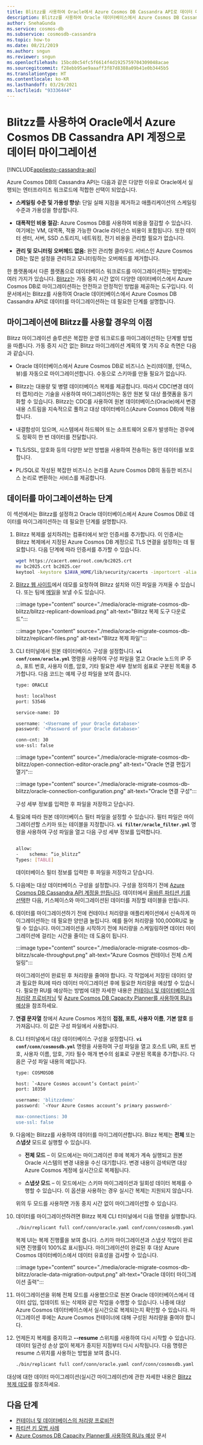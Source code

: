 ```yaml
---
title: Blitzz를 사용하여 Oracle에서 Azure Cosmos DB Cassandra API로 데이터 마이그레이션
description: Blitzz를 사용하여 Oracle 데이터베이스에서 Azure Cosmos DB Cassandra API로 데이터를 마이그레이션하는 방법을 알아봅니다.
author: SnehaGunda
ms.service: cosmos-db
ms.subservice: cosmosdb-cassandra
ms.topic: how-to
ms.date: 08/21/2019
ms.author: sngun
ms.reviewer: sngun
ms.openlocfilehash: 15bcd0c54fc5f6614f4d1925759704309048acae
ms.sourcegitcommit: f28ebb95ae9aaaff3f87d8388a09b41e0b3445b5
ms.translationtype: HT
ms.contentlocale: ko-KR
ms.lasthandoff: 03/29/2021
ms.locfileid: "93336444"
---
```

# <a name="migrate-data-from-oracle-to-azure-cosmos-db-cassandra-api-account-using-blitzz"></a>Blitzz를 사용하여 Oracle에서 Azure Cosmos DB Cassandra API 계정으로 데이터 마이그레이션
[!INCLUDE[appliesto-cassandra-api](includes/appliesto-cassandra-api.md)]

Azure Cosmos DB의 Cassandra API는 다음과 같은 다양한 이유로 Oracle에서 실행되는 엔터프라이즈 워크로드에 적합한 선택이 되었습니다.

* **스케일링 수준 및 가용성 향상:** 단일 실패 지점을 제거하고 애플리케이션의 스케일링 수준과 가용성을 향상합니다.

* **대폭적인 비용 절감:** Azure Cosmos DB를 사용하여 비용을 절감할 수 있습니다. 여기에는 VM, 대역폭, 적용 가능한 Oracle 라이선스 비용이 포함됩니다. 또한 데이터 센터, 서버, SSD 스토리지, 네트워킹, 전기 비용을 관리할 필요가 없습니다.

* **관리 및 모니터링 오버헤드 없음:** 완전 관리형 클라우드 서비스인 Azure Cosmos DB는 많은 설정을 관리하고 모니터링하는 오버헤드를 제거합니다.

한 플랫폼에서 다른 플랫폼으로 데이터베이스 워크로드를 마이그레이션하는 방법에는 여러 가지가 있습니다. [Blitzz](https://www.blitzz.io)는 가동 중지 시간 없이 다양한 데이터베이스에서 Azure Cosmos DB로 마이그레이션하는 안전하고 안정적인 방법을 제공하는 도구입니다. 이 문서에서는 Blitzz를 사용하여 Oracle 데이터베이스에서 Azure Cosmos DB Cassandra API로 데이터를 마이그레이션하는 데 필요한 단계를 설명합니다.

## <a name="benefits-using-blitzz-for-migration"></a>마이그레이션에 Blitzz를 사용할 경우의 이점

Blitzz 마이그레이션 솔루션은 복잡한 운영 워크로드를 마이그레이션하는 단계별 방법을 따릅니다. 가동 중지 시간 없는 Blitzz 마이그레이션 계획의 몇 가지 주요 측면은 다음과 같습니다.

* Oracle 데이터베이스에서 Azure Cosmos DB로 비즈니스 논리(테이블, 인덱스, 뷰)를 자동으로 마이그레이션합니다. 수동으로 스키마를 만들 필요가 없습니다.

* Blitzz는 대용량 및 병렬 데이터베이스 복제를 제공합니다. 따라서 CDC(변경 데이터 캡처)라는 기술을 사용하여 마이그레이션하는 동안 원본 및 대상 플랫폼을 동기화할 수 있습니다. Blitzz는 CDC를 사용하여 원본 데이터베이스(Oracle)에서 변경 내용 스트림을 지속적으로 풀하고 대상 데이터베이스(Azure Cosmos DB)에 적용합니다.

* 내결함성이 있으며, 시스템에서 하드웨어 또는 소프트웨어 오류가 발생하는 경우에도 정확히 한 번 데이터를 전달합니다.

* TLS/SSL, 암호화 등의 다양한 보안 방법을 사용하여 전송하는 동안 데이터를 보호합니다.

* PL/SQL로 작성된 복잡한 비즈니스 논리를 Azure Cosmos DB의 동등한 비즈니스 논리로 변환하는 서비스를 제공합니다.

## <a name="steps-to-migrate-data"></a>데이터를 마이그레이션하는 단계

이 섹션에서는 Blitzz를 설정하고 Oracle 데이터베이스에서 Azure Cosmos DB로 데이터를 마이그레이션하는 데 필요한 단계를 설명합니다.

1. Blitzz 복제를 설치하려는 컴퓨터에서 보안 인증서를 추가합니다. 이 인증서는 Blitzz 복제에서 지정된 Azure Cosmos DB 계정으로 TLS 연결을 설정하는 데 필요합니다. 다음 단계에 따라 인증서를 추가할 수 있습니다.

   ```bash
   wget https://cacert.omniroot.com/bc2025.crt
   mv bc2025.crt bc2025.cer
   keytool -keystore $JAVA_HOME/lib/security/cacerts -importcert -alias bc2025ca -file bc2025.cer
   ```

1. [Blitzz 웹 사이트](https://www.blitzz.io)에서 데모를 요청하여 Blitzz 설치와 이진 파일을 가져올 수 있습니다. 또는 팀에 [메일](mailto:success@blitzz.io)을 보낼 수도 있습니다.

   :::image type="content" source="./media/oracle-migrate-cosmos-db-blitzz/blitzz-replicant-download.png" alt-text="Blitzz 복제 도구 다운로드":::

   :::image type="content" source="./media/oracle-migrate-cosmos-db-blitzz/replicant-files.png" alt-text="Blitzz 복제 파일":::

1. CLI 터미널에서 원본 데이터베이스 구성을 설정합니다. **`vi conf/conn/oracle.yml`** 명령을 사용하여 구성 파일을 열고 Oracle 노드의 IP 주소, 포트 번호, 사용자 이름, 암호, 기타 필요한 세부 정보의 쉼표로 구분된 목록을 추가합니다. 다음 코드는 예제 구성 파일을 보여 줍니다.

   ```bash
   type: ORACLE

   host: localhost
   port: 53546

   service-name: IO

   username: '<Username of your Oracle database>'
   password: '<Password of your Oracle database>'

   conn-cnt: 30
   use-ssl: false
   ```

   :::image type="content" source="./media/oracle-migrate-cosmos-db-blitzz/open-connection-editor-oracle.png" alt-text="Oracle 연결 편집기 열기":::

   :::image type="content" source="./media/oracle-migrate-cosmos-db-blitzz/oracle-connection-configuration.png" alt-text="Oracle 연결 구성":::

   구성 세부 정보를 입력한 후 파일을 저장하고 닫습니다.

1. 필요에 따라 원본 데이터베이스 필터 파일을 설정할 수 있습니다. 필터 파일은 마이그레이션할 스키마 또는 테이블을 지정합니다. **`vi filter/oracle_filter.yml`** 명령을 사용하여 구성 파일을 열고 다음 구성 세부 정보를 입력합니다.

   ```bash

   allow:
   -    schema: “io_blitzz”
   Types: [TABLE]
   ```
 
   데이터베이스 필터 정보를 입력한 후 파일을 저장하고 닫습니다.

1. 다음에는 대상 데이터베이스 구성을 설정합니다. 구성을 정의하기 전에 [Azure Cosmos DB Cassandra API 계정을 만듭니다](create-cassandra-dotnet.md#create-a-database-account). 데이터에서 [올바른 파티션 키를 선택](partitioning-overview.md#choose-partitionkey)한 다음, 키스페이스와 마이그레이션된 데이터를 저장할 테이블을 만듭니다.

1. 데이터를 마이그레이션하기 전에 컨테이너 처리량을 애플리케이션에서 신속하게 마이그레이션하는 데 필요한 양만큼 늘립니다. 예를 들어 처리량을 100,000RU로 늘릴 수 있습니다. 마이그레이션을 시작하기 전에 처리량을 스케일링하면 데이터 마이그레이션에 걸리는 시간을 줄이는 데 도움이 됩니다. 

   :::image type="content" source="./media/oracle-migrate-cosmos-db-blitzz/scale-throughput.png" alt-text="Azure Cosmos 컨테이너 전체 스케일링":::

   마이그레이션이 완료된 후 처리량을 줄여야 합니다. 각 작업에서 저장된 데이터 양과 필요한 RU에 따라 데이터 마이그레이션 후에 필요한 처리량을 예상할 수 있습니다. 필요한 RU를 예상하는 방법에 대한 자세한 내용은 [컨테이너 및 데이터베이스의 처리량 프로비저닝](set-throughput.md) 및 [Azure Cosmos DB Capacity Planner를 사용하여 RU/s 예상](estimate-ru-with-capacity-planner.md)을 참조하세요.

1. **연결 문자열** 창에서 Azure Cosmos 계정의 **접점, 포트, 사용자 이름**, **기본 암호** 를 가져옵니다. 이 값은 구성 파일에서 사용합니다.

1. CLI 터미널에서 대상 데이터베이스 구성을 설정합니다. **`vi conf/conn/cosmosdb.yml`** 명령을 사용하여 구성 파일을 열고 호스트 URI, 포트 번호, 사용자 이름, 암호, 기타 필수 매개 변수의 쉼표로 구분된 목록을 추가합니다. 다음은 구성 파일 내용의 예입니다.

   ```bash
   type: COSMOSDB

   host: `<Azure Cosmos account’s Contact point>`
   port: 10350

   username: 'blitzzdemo'
   password: `<Your Azure Cosmos account’s primary password>'

   max-connections: 30
   use-ssl: false
   ```

1. 다음에는 Blitzz를 사용하여 데이터를 마이그레이션합니다. Blizz 복제는 **전체** 또는 **스냅샷** 모드로 실행할 수 있습니다.

   * **전체 모드** – 이 모드에서는 마이그레이션 후에 복제가 계속 실행되고 원본 Oracle 시스템의 변경 내용을 수신 대기합니다. 변경 내용이 검색되면 대상 Azure Cosmos 계정에 실시간으로 복제됩니다.

   * **스냅샷 모드** – 이 모드에서는 스키마 마이그레이션과 일회성 데이터 복제를 수행할 수 있습니다. 이 옵션을 사용하는 경우 실시간 복제는 지원되지 않습니다.


   위의 두 모드를 사용하면 가동 중지 시간 없이 마이그레이션할 수 있습니다.

1. 데이터를 마이그레이션하려면 Blitzz 복제 CLI 터미널에서 다음 명령을 실행합니다.

   ```bash
   ./bin/replicant full conf/conn/oracle.yaml conf/conn/cosmosdb.yaml --filter filter/oracle_filter.yaml --replace-existing
   ```

   복제 UI는 복제 진행률을 보여 줍니다. 스키마 마이그레이션과 스냅샷 작업이 완료되면 진행률이 100%로 표시됩니다. 마이그레이션이 완료된 후 대상 Azure Cosmos 데이터베이스에서 데이터 유효성을 검사할 수 있습니다.

   :::image type="content" source="./media/oracle-migrate-cosmos-db-blitzz/oracle-data-migration-output.png" alt-text="Oracle 데이터 마이그레이션 출력":::

1. 마이그레이션을 위해 전체 모드를 사용했으므로 원본 Oracle 데이터베이스에서 데이터 삽입, 업데이트 또는 삭제와 같은 작업을 수행할 수 있습니다. 나중에 대상 Azure Cosmos 데이터베이스에서 실시간으로 복제되는지 확인할 수 있습니다. 마이그레이션 후에는 Azure Cosmos 컨테이너에 대해 구성된 처리량을 줄여야 합니다.

1. 언제든지 복제를 중지하고 **--resume** 스위치를 사용하여 다시 시작할 수 있습니다. 데이터 일관성 손상 없이 복제가 중지된 지점부터 다시 시작됩니다. 다음 명령은 resume 스위치를 사용하는 방법을 보여 줍니다.

   ```bash
   ./bin/replicant full conf/conn/oracle.yaml conf/conn/cosmosdb.yaml --filter filter/oracle_filter.yaml --replace-existing --resume
   ```

대상에 대한 데이터 마이그레이션(실시간 마이그레이션)에 관한 자세한 내용은 [Blitzz 복제 데모](https://www.youtube.com/watch?v=y5ZeRK5A-MI)를 참조하세요.

## <a name="next-steps"></a>다음 단계

* [컨테이너 및 데이터베이스의 처리량 프로비전](set-throughput.md) 
* [파티션 키 모범 사례](partitioning-overview.md#choose-partitionkey)
* [Azure Cosmos DB Capacity Planner를 사용하여 RU/s 예상](estimate-ru-with-capacity-planner.md) 문서
